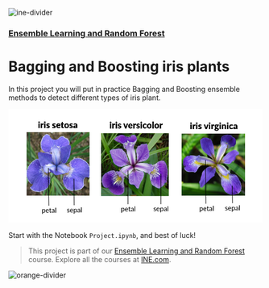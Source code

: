 ![ine-divider](https://user-images.githubusercontent.com/7065401/92672068-398e8080-f2ee-11ea-82d6-ad53f7feb5c0.png)

### [Ensemble Learning and Random Forest](https://my.ine.com/course/ensemble-learning-and-random-forest/2f29600c-05b1-43d4-b2cf-2fa82cf103e5)

# Bagging and Boosting iris plants

In this project you will put in practice Bagging and Boosting ensemble methods to detect different types of iris plant.

![iris](img/iris.png)

Start with the Notebook `Project.ipynb`, and best of luck!

> This project is part of our [Ensemble Learning and Random Forest](https://my.ine.com/course/ensemble-learning-and-random-forest/2f29600c-05b1-43d4-b2cf-2fa82cf103e5) course. Explore all the courses at [INE.com](https://ine.com/).

![orange-divider](https://user-images.githubusercontent.com/7065401/92672455-187a5f80-f2ef-11ea-890c-40be9474f7b7.png)